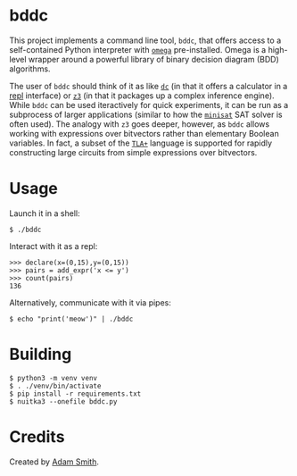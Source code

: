 # bddc

This project implements a command line tool, `bddc`, that offers access to a self-contained Python interpreter with [`omega`](https://github.com/tulip-control/omega) pre-installed. Omega is a high-level wrapper around a powerful library of binary decision diagram (BDD) algorithms.

The user of `bddc` should think of it as like [`dc`](https://en.wikipedia.org/wiki/Dc_(computer_program)) (in that it offers a calculator in a [repl](https://en.wikipedia.org/wiki/Read%E2%80%93eval%E2%80%93print_loop) interface) or [`z3`](https://github.com/Z3Prover/z3) (in that it packages up a complex inference engine). While `bddc` can be used iteractively for quick experiments, it can be run as a subprocess of larger applications (similar to how the [`minisat`](http://minisat.se/) SAT solver is often used). The analogy with `z3` goes deeper, however, as `bddc` allows working with expressions over bitvectors rather than elementary Boolean variables. In fact, a subset of the [`TLA+`](https://lamport.azurewebsites.net/tla/tla.html) language is supported for rapidly constructing large circuits from simple expressions over bitvectors.

# Usage

Launch it in a shell:

    $ ./bddc

Interact with it as a repl:

    >>> declare(x=(0,15),y=(0,15))
    >>> pairs = add_expr('x <= y')
    >>> count(pairs)
    136

Alternatively, communicate with it via pipes:

    $ echo "print('meow')" | ./bddc

# Building

    $ python3 -m venv venv
    $ . ./venv/bin/activate
    $ pip install -r requirements.txt
    $ nuitka3 --onefile bddc.py

# Credits

Created by [Adam Smith](https://adamsmith.as/).